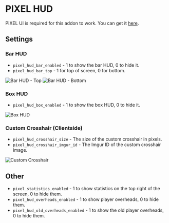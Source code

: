 # PIXEL HUD
PIXEL UI is required for this addon to work. You can get it [here](https://github.com/ISA420-1/Pixle-hub-fixed/tree/main/pixel-ui-master).

## Settings
### Bar HUD
- `pixel_hud_bar_enabled` - 1 to show the bar HUD, 0 to hide it.
- `pixel_hud_bar_top` - 1 for top of screen, 0 for bottom.

![Bar HUD - Top](https://i.imgur.com/KtvSivn.jpg)
![Bar HUD - Bottom](https://i.imgur.com/uFmrMpU.jpg)

### Box HUD
- `pixel_hud_box_enabled` - 1 to show the box HUD, 0 to hide it.

![Box HUD](https://i.imgur.com/sZsLQ3o.jpg)

### Custom Crosshair (Clientside)
- `pixel_hud_crosshair_size` - The size of the custom crosshair in pixels.
- `pixel_hud_crosshair_imgur_id` - The Imgur ID of the custom crosshair image.

![Custom Crosshair](https://i.imgur.com/YozlPnH.jpg)

## Other
- `pixel_statistics_enabled` - 1 to show statistics on the top right of the screen, 0 to hide them.
- `pixel_hud_overheads_enabled` - 1 to show player overheads, 0 to hide them.
- `pixel_hud_old_overheads_enabled` - 1 to show the old player overheads, 0 to hide them.
